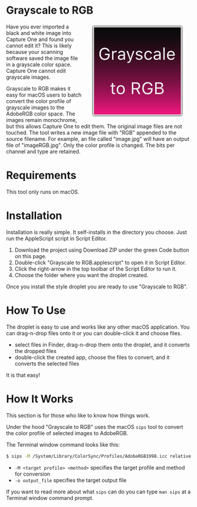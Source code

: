 # Grayscale to RGB

<img style="width:256px;float:right;padding:0px 20px;" src=droplet_icon/droplet.iconset/icon_1024x1024.png></img>

Have you ever imported a black and white image into Capture One and found you cannot edit it? This is likely because your scanning software saved the image file in a grayscale color space. Capture One cannot edit grayscale images.

Grayscale to RGB makes it easy for macOS users to batch convert the color profile of grayscale images to the AdobeRGB color space. The images remain monochrome, but this allows Capture One to edit them. The original image files are not touched. The tool writes a new image file with "RGB" appended to the source filename. For example, an file called "image.jpg" will have an output file of "imageRGB.jpg". Only the color profile is changed. The bits per channel and type are retained.

# Requirements

This tool only runs on macOS.

# Installation

Installation is really simple. It self-installs in the directory you choose. Just run the AppleScript script in Script Editor.

1. Download the project using Download ZIP under the green Code button on this page.
1. Double-click "Grayscale to RGB.applescript" to open it in Script Editor.
1. Click the right-arrow in the top toolbar of the Script Editor to run it.
1. Choose the folder where you want the droplet created.

Once you install the style droplet you are ready to use "Grayscale to RGB".

# How To Use

The droplet is easy to use and works like any other macOS application. You can drag-n-drop files onto it or you can double-click it and choose files.

- select files in Finder, drag-n-drop them onto the droplet, and it converts the dropped files
- double-click the created app, choose the files to convert, and it converts the selected files

It is that easy!

# How It Works

This section is for those who like to know how things work.

Under the hood "Grayscale to RGB" uses the macOS `sips` tool to convert the color profile of selected images to AdobeRGB.

The Terminal window command looks like this:

```bash
$ sips -M /System/Library/ColorSync/Profiles/AdobeRGB1998.icc relative myFile.jpg -o myFileRGB.jpg
```

- `-M <target profile> <method>` specifies the target profile and method for conversion
- `-o output_file` specifies the target output file

If you want to read more about what `sips` can do you can type `man sips` at a Terminal window command prompt.
